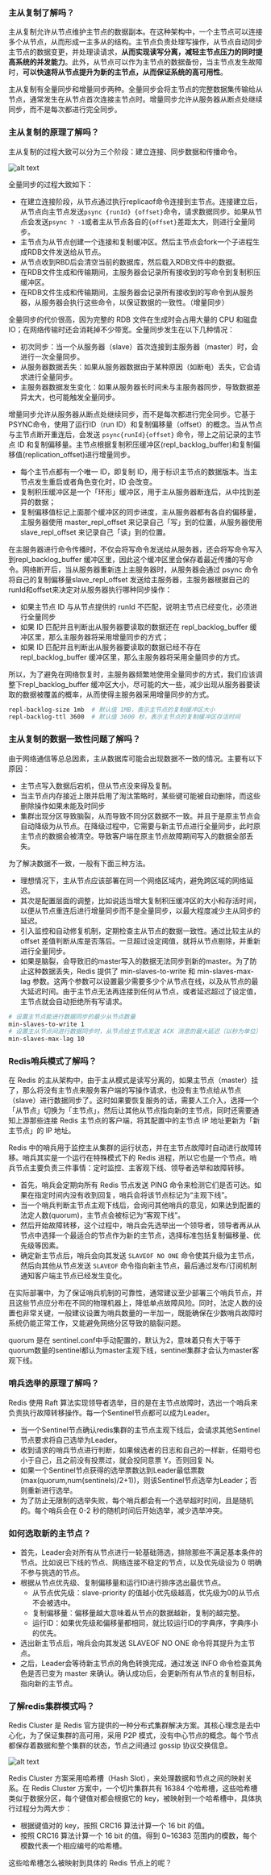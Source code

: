 ### 主从复制了解吗？
主从复制允许从节点维护主节点的数据副本。在这种架构中，一个主节点可以连接多个从节点，从而形成一主多从的结构。主节点负责处理写操作，从节点自动同步主节点的数据变更，并处理读请求，**从而实现读写分离，减轻主节点压力的同时提高系统的并发能力**。此外，从节点可以作为主节点的数据备份，当主节点发生故障时，**可以快速将从节点提升为新的主节点，从而保证系统的高可用性**。

主从复制有全量同步和增量同步两种。全量同步会将主节点的完整数据集传输给从节点，通常发生在从节点首次连接主节点时。增量同步允许从服务器从断点处继续同步，而不是每次都进行完全同步。

### 主从复制的原理了解吗？
主从复制的过程大致可以分为三个阶段：建立连接、同步数据和传播命令。

![alt text](./images/Redis主从复制原理.png)

全量同步的过程大致如下：
- 在建立连接阶段，从节点通过执行replicaof命令连接到主节点。连接建立后，从节点向主节点发送`psync {runId} {offset}`命令，请求数据同步。如果从节点会发送`psync ? -1`或者主从节点各自的`{offset}`差距太大，则进行全量同步。
- 主节点为从节点创建一个连接和复制缓冲区。然后主节点会fork一个子进程生成RDB文件发送给从节点。
- 从节点收到RBD后会清空当前的数据库，然后载入RDB文件中的数据。
- 在RDB文件生成和传输期间，主服务器会记录所有接收到的写命令到复制积压缓冲区。
- 在RDB文件生成和传输期间，主服务器会记录所有接收到的写命令到从服务器，从服务器会执行这些命令，以保证数据的一致性。（增量同步）

全量同步的代价很高，因为完整的 RDB 文件在生成时会占用大量的 CPU 和磁盘 IO；在网络传输时还会消耗掉不少带宽。全量同步发生在以下几种情况：
- 初次同步：当一个从服务器（slave）首次连接到主服务器（master）时，会进行一次全量同步。
- 从服务器数据丢失：如果从服务器数据由于某种原因（如断电）丢失，它会请求进行全量同步。
- 主服务器数据发生变化：如果从服务器长时间未与主服务器同步，导致数据差异太大，也可能触发全量同步。

增量同步允许从服务器从断点处继续同步，而不是每次都进行完全同步。它基于PSYNC命令，使用了运行ID（run ID）和复制偏移量（offset）的概念。当从节点与主节点断开重连后，会发送 `psync{runId}{offset}` 命令，带上之前记录的主节点 ID 和复制偏移量。主节点根据复制积压缓冲区(repl_backlog_buffer)和复制偏移值(replication_offset)进行增量同步。

- 每个主节点都有一个唯一 ID，即复制 ID，用于标识主节点的数据版本。当主节点发生重启或者角色变化时，ID 会改变。
- 复制积压缓冲区是一个「环形」缓冲区，用于主从服务器断连后，从中找到差异的数据；
- 复制偏移值标记上面那个缓冲区的同步进度，主从服务器都有各自的偏移量，主服务器使用 master_repl_offset 来记录自己「写」到的位置，从服务器使用 slave_repl_offset 来记录自己「读」到的位置。

在主服务器进行命令传播时，不仅会将写命令发送给从服务器，还会将写命令写入到repl_backlog_buffer 缓冲区里，因此这个缓冲区里会保存着最近传播的写命令。网络断开后，当从服务器重新连上主服务器时，从服务器会通过 psync 命令将自己的复制偏移量slave_repl_offset 发送给主服务器，主服务器根据自己的 runId和offset来决定对从服务器执行哪种同步操作：
- 如果主节点 ID 与从节点提供的 runId 不匹配，说明主节点已经变化，必须进行全量同步
- 如果 ID 匹配并且判断出从服务器要读取的数据还在 repl_backlog_buffer 缓冲区里，那么主服务器将采用增量同步的方式；
- 如果 ID 匹配并且判断出从服务器要读取的数据已经不存在 repl_backlog_buffer 缓冲区里，那么主服务器将采用全量同步的方式。

所以，为了避免在网络恢复时，主服务器频繁地使用全量同步的方式，我们应该调整下repl_backlog_buffer 缓冲区大小，尽可能的大一些，减少出现从服务器要读取的数据被覆盖的概率，从而使得主服务器采用增量同步的方式。
```bash
repl-backlog-size 1mb  # 默认值 1MB，表示主节点的复制缓冲区大小
repl-backlog-ttl 3600  # 默认值 3600 秒，表示主节点的复制缓冲区存活时间
```

### 主从复制的数据一致性问题了解吗？
由于网络通信等总总因素，主从数据库可能会出现数据不一致的情况。主要有以下原因：
- 主节点写入数据后宕机，但从节点没来得及复制。
- 当主节点内存接近上限并启用了淘汰策略时，某些键可能被自动删除，而这些删除操作如果未能及时同步
- 集群出现分区导致脑裂，从而导致不同分区数据不一致。并且于是原主节点会自动降级为从节点。在降级过程中，它需要与新主节点进行全量同步，此时原主节点的数据会被清空。导致客户端在原主节点故障期间写入的数据全部丢失。

为了解决数据不一致，一般有下面三种方法。
- 理想情况下，主从节点应该部署在同一个网络区域内，避免跨区域的网络延迟。
- 其次是配置层面的调整，比如说适当增大复制积压缓冲区的大小和存活时间，以便从节点重连后进行增量同步而不是全量同步，以最大程度减少主从同步的延迟。
- 引入监控和自动修复机制，定期检查主从节点的数据一致性。通过比较主从的 offset 差值判断从库是否落后。一旦超过设定阈值，就将从节点剔除，并重新进行全量同步。
- 如果是脑裂，会导致旧的master写入的数据无法同步到新的master。为了防止这种数据丢失，Redis 提供了 min-slaves-to-write 和 min-slaves-max-lag 参数。这两个参数可以设置最少需要多少个从节点在线，以及从节点的最大延迟时间。由于主节点无法再连接到任何从节点，或者延迟超过了设定值，主节点就会自动拒绝所有写请求。
```bash
# 设置主节点能进行数据同步的最少从节点数量
min-slaves-to-write 1
# 设置主从节点间进行数据同步时，从节点给主节点发送 ACK 消息的最大延迟（以秒为单位）
min-slaves-max-lag 10
```
### Redis哨兵模式了解吗？
在 Redis 的主从架构中，由于主从模式是读写分离的，如果主节点（master）挂了，那么将没有主节点来服务客户端的写操作请求，也没有主节点给从节点（slave）进行数据同步了。这时如果要恢复服务的话，需要人工介入，选择一个「从节点」切换为「主节点」，然后让其他从节点指向新的主节点，同时还需要通知上游那些连接 Redis 主节点的客户端，将其配置中的主节点 IP 地址更新为「新主节点」的 IP 地址。

Redis 中的哨兵用于监控主从集群的运行状态，并在主节点故障时自动进行故障转移。哨兵其实是一个运行在特殊模式下的 Redis 进程，所以它也是一个节点。哨兵节点主要负责三件事情：定时监控、主客观下线、领导者选举和故障转移。
- 首先，哨兵会定期向所有 Redis 节点发送 PING 命令来检测它们是否可达。如果在指定时间内没有收到回复，哨兵会将该节点标记为“主观下线”。
- 当一个哨兵判断主节点主观下线后，会询问其他哨兵的意见，如果达到配置的法定人数(quorum)，主节点会被标记为“客观下线”。
- 然后开始故障转移，这个过程中，哨兵会先选举出一个领导者，领导者再从从节点中选择一个最适合的节点作为新的主节点，选择标准包括复制偏移量、优先级等因素。
- 确定新主节点后，哨兵会向其发送 `SLAVEOF NO ONE` 命令使其升级为主节点，然后向其他从节点发送 `SLAVEOF` 命令指向新主节点，最后通过发布/订阅机制通知客户端主节点已经发生变化。

在实际部署中，为了保证哨兵机制的可靠性，通常建议至少部署三个哨兵节点，并且这些节点应分布在不同的物理机器上，降低单点故障风险。同时，法定人数的设置也非常关键，一般建议设置为哨兵数量的一半加一，既能确保在少数哨兵故障时系统仍能正常工作，又能避免网络分区导致的脑裂问题。

quorum 是在 sentinel.conf中手动配置的，默认为2，意味着只有大于等于quorum数量的sentinel都认为master主观下线，sentinel集群才会认为master客观下线。

### 哨兵选举的原理了解吗？
Redis 使用 Raft 算法实现领导者选举，目的是在主节点故障时，选出一个哨兵来负责执行故障转移操作。每一个Sentinel节点都可以成为Leader。
- 当一个Sentinel节点确认redis集群的主节点主观下线后，会请求其他Sentinel节点要求将自己选举为Leader。
- 收到请求的哨兵节点进行判断，如果候选者的日志和自己的一样新，任期号也小于自己，且之前没有投票过，就会投同意票 Y。否则回复 N。
- 如果一个Sentinel节点获得的选举票数达到Leader最低票数(max(quorum,num(sentinels)/2+1))，则该Sentinel节点选举为Leader；否则重新进行选举。
- 为了防止无限制的选举失败，每个哨兵都会有一个选举超时时间，且是随机的。每个哨兵会在 0-2 秒的随机时间后开始选举，减少选举冲突。

### 如何选取新的主节点？
- 首先，Leader会对所有从节点进行一轮基础筛选，排除那些不满足基本条件的节点。比如说已下线的节点、网络连接不稳定的节点，以及优先级设为 0 明确不参与挑选的节点。
- 根据从节点优先级、复制偏移量和运行ID进行排序选出最优节点。
  - 从节点优先级：slave-priority 的值越小优先级越高，优先级为0的从节点不会被选中。
  - 复制偏移量：偏移量越大意味着从节点的数据越新，复制的越完整。
  - 运行ID：如果优先级和偏移量都相同，就比较运行ID的字典序，字典序小的优先。
- 选出新主节点后，哨兵会向其发送 SLAVEOF NO ONE 命令将其提升为主节点。
- 之后，Leader会等待新主节点的角色转换完成，通过发送 INFO 命令检查其角色是否已变为 master 来确认。确认成功后，会更新所有从节点的复制目标，指向新的主节点。

### 了解redis集群模式吗？
Redis Cluster 是 Redis 官方提供的一种分布式集群解决方案。其核心理念是去中心化，为了保证集群的高可用，采用 P2P 模式，没有中心节点的概念。每个节点都保存着数据和整个集群的状态，节点之间通过 gossip 协议交换信息。

![alt text](images/Redis-Cluster.png)

Redis Cluster 方案采用哈希槽（Hash Slot），来处理数据和节点之间的映射关系。在 Redis Cluster 方案中，一个切片集群共有 16384 个哈希槽，这些哈希槽类似于数据分区，每个键值对都会根据它的 key，被映射到一个哈希槽中，具体执行过程分为两大步：
- 根据键值对的 key，按照 CRC16 算法计算一个 16 bit 的值。
- 按照 CRC16 算法计算一个 16 bit 的值。得到 0~16383 范围内的模数，每个模数代表一个相应编号的哈希槽。

这些哈希槽怎么被映射到具体的 Redis 节点上的呢？